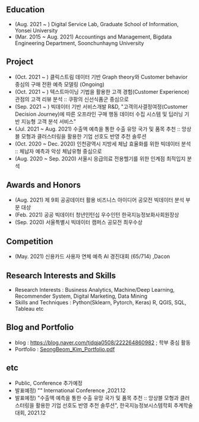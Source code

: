 ## Education
- (Aug. 2021 ~ ) Digital Service Lab, Graduate School of Information, Yonsei University 
- (Mar. 2015 ~ Aug. 2021) Accountings and Management, Bigdata Engineering Department, Soonchunhayng University 

## Project
- (Oct. 2021 ~ ) 클릭스트림 데이터 기반 Graph theory와 Customer behavior 중심의 구매 전환 예측 모델링 (Ongoing)
- (Oct. 2021 ~ ) 텍스트마이닝 기법을 활용한 고객 경험(Customer Experience) 관점의 고객 리뷰 분석 :: 쿠팡의 신선식품군 중심으로
- (Sep. 2021 ~ ) 빅데이터 기반 서비스개발 R&D, "고객의사결정여정(Customer Decision Journey)에 따른 오프라인 구매 행동 데이터 수집 시스템 및 딥러닝 기반 지능형 고객 분석 서비스"
- (Jul. 2021 ~ Aug. 2021) 수출액 예측을 통한 수출 유망 국가 및 품목 추천 :: 앙상블 모형과 클러스터링을 활용한 기업 선호도 반영 추천 솔루션
- (Oct. 2020 ~ Dec. 2020) 인천광역시 지방세 체납 효율화를 위한 빅데이터 분석 :: 체납자 예측과 악성 체납유형 중심으로 
- (Aug. 2020 ~ Sep. 2020) 서울시 응급의료 전용헬기를 위한 인계점 최적입지 분석

## Awards and Honors
- (Aug. 2021) 제 9회 공공데이터 활용 비즈니스 아이디어 공모전 빅데이터 분석 부문 대상
- (Feb. 2021) 공공 빅데이터 청년인턴십 우수인턴 한국지능정보화사회원장상
- (Sep. 2020) 서울특별시 빅데이터 캠퍼스 공모전 최우수상 

## Competition
- (May. 2021) 신용카드 사용자 연체 예측 AI 경진대회 (65/714) ,Dacon 

## Research Interests and Skills
- Research Interests : Business Analytics, Machine/Deep Learning, Recommender System, Digital Marketing, Data Mining
- Skills and Techniques : Python(Sklearn, Pytorch, Keras)  R, QGIS, SQL, Tableau etc

## Blog and Portfolio
- blog : https://blog.naver.com/tjdqja0508/222264860982 ; 학부 중심 활동
- Portfolio : [SeongBeom_Kim_Portfolio.pdf](https://github.com/sbkim508/sbkim508/files/7184173/SeongBeom_Kim_Portfolio.pdf)


## etc
- Public, Conference 추가예정
- 발표예정) "" International Conference ,2021.12
- 발표예정) "수출액 예측을 통한 수출 유망 국가 및 품목 추천 :: 앙상블 모형과 클러스터링을 활용한 기업 선호도 반영 추천 솔루션", 한국지능정보시스템학회 추계학술대회, 2021.12
<!---
sbkim508/sbkim508 is a ✨ special ✨ repository because its `README.md` (this file) appears on your GitHub profile.
You can click the Preview link to take a look at your changes.
--->

